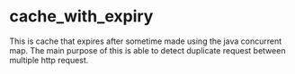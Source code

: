 # cache_with_expiry
This is cache that expires after sometime made using the java concurrent map. The main purpose of this is  able to detect duplicate request between multiple http request.

